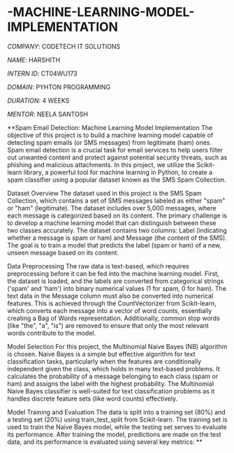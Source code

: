 # -MACHINE-LEARNING-MODEL-IMPLEMENTATION

*COMPANY*: CODETECH IT SOLUTIONS

*NAME*: HARSHITH

*INTERN ID*: CT04WU173

*DOMAIN*: PYHTON PROGRAMMING

*DURATION*: 4 WEEKS

*MENTOR*: NEELA SANTOSH

**Spam Email Detection: Machine Learning Model Implementation
The objective of this project is to build a machine learning model capable of detecting spam emails (or SMS messages) from legitimate (ham) ones. Spam email detection is a crucial task for email services to help users filter out unwanted content and protect against potential security threats, such as phishing and malicious attachments. In this project, we utilize the Scikit-learn library, a powerful tool for machine learning in Python, to create a spam classifier using a popular dataset known as the SMS Spam Collection.

Dataset Overview
The dataset used in this project is the SMS Spam Collection, which contains a set of SMS messages labeled as either "spam" or "ham" (legitimate). The dataset includes over 5,000 messages, where each message is categorized based on its content. The primary challenge is to develop a machine learning model that can distinguish between these two classes accurately. The dataset contains two columns: Label (indicating whether a message is spam or ham) and Message (the content of the SMS). The goal is to train a model that predicts the label (spam or ham) of a new, unseen message based on its content.

Data Preprocessing
The raw data is text-based, which requires preprocessing before it can be fed into the machine learning model. First, the dataset is loaded, and the labels are converted from categorical strings ('spam' and 'ham') into binary numerical values (1 for spam, 0 for ham). The text data in the Message column must also be converted into numerical features. This is achieved through the CountVectorizer from Scikit-learn, which converts each message into a vector of word counts, essentially creating a Bag of Words representation. Additionally, common stop words (like "the", "a", "is") are removed to ensure that only the most relevant words contribute to the model.

Model Selection
For this project, the Multinomial Naive Bayes (NB) algorithm is chosen. Naive Bayes is a simple but effective algorithm for text classification tasks, particularly when the features are conditionally independent given the class, which holds in many text-based problems. It calculates the probability of a message belonging to each class (spam or ham) and assigns the label with the highest probability. The Multinomial Naive Bayes classifier is well-suited for text classification problems as it handles discrete feature sets (like word counts) effectively.

Model Training and Evaluation
The data is split into a training set (80%) and a testing set (20%) using train_test_split from Scikit-learn. The training set is used to train the Naive Bayes model, while the testing set serves to evaluate its performance. After training the model, predictions are made on the test data, and its performance is evaluated using several key metrics:
**

